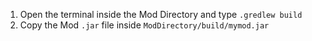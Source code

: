 
1. Open the terminal inside the Mod Directory and type `.gredlew build`
2. Copy the Mod `.jar` file inside `ModDirectory/build/mymod.jar`
